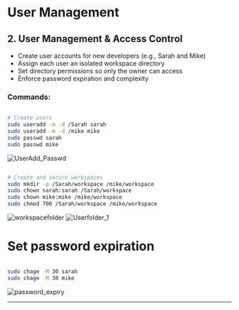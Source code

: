 # User Management

## 2. User Management & Access Control

- Create user accounts for new developers (e.g., Sarah and Mike)
- Assign each user an isolated workspace directory
- Set directory permissions so only the owner can access
- Enforce password expiration and complexity

### Commands:

```bash

# Create users
sudo useradd -m -d /Sarah sarah
sudo useradd -m -d /mike mike
sudo passwd sarah
sudo passwd mike
```
![UserAdd_Passwd](https://github.com/user-attachments/assets/a9952529-4d98-46e7-8c09-70532a0d8567)
```bash

# Create and secure workspaces
sudo mkdir -p /Sarah/workspace /mike/workspace
sudo chown sarah:sarah /Sarah/workspace
sudo chown mike:mike /mike/workspace
sudo chmod 700 /Sarah/workspace /mike/workspace
```
![workspacefolder](https://github.com/user-attachments/assets/bb93b958-e1f2-43d1-98cd-70954e89e27b)
![Userfolder_1](https://github.com/user-attachments/assets/4b28723d-d719-47a3-9b78-15fb94773c50)


# Set password expiration
```bash

sudo chage -M 30 sarah
sudo chage -M 30 mike
```
![password_expiry](https://github.com/user-attachments/assets/d07ba3e0-f196-4a70-a366-1bdbc8d44dc2)

---

